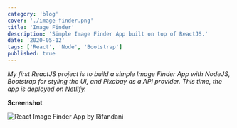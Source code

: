 ```yaml
---
category: 'blog'
cover: './image-finder.png'
title: 'Image Finder'
description: 'Simple Image Finder App built on top of ReactJS.'
date: '2020-05-12'
tags: ['React', 'Node', 'Bootstrap']
published: true
---
```


_My first ReactJS project is to build a simple Image Finder App with NodeJS, Bootstrap for styling the UI, and Pixabay as a API provider. This time, the app is deployed on [Netlify](https://react-image-finder-app.netlify.app/)._

**Screenshot**

![React Image Finder App by Rifandani](./image-finder.png)
